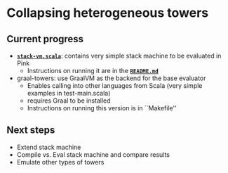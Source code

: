 Collapsing heterogeneous towers
===============================
Current progress
----------------
* __[`stack-vm.scala`](https://github.com/Michael137/towers/tree/master/scala-pink/stack-vm.scala)__: contains very simple stack machine to be evaluated in Pink
  * Instructions on running it are in the __[`README.md`](scala-pink/README.md)__
* graal-towers: use GraalVM as the backend for the base evaluator
  * Enables calling into other languages from Scala (very simple examples in test-main.scala)
  * requires Graal to be installed
  * Instructions on running this version is in ``Makefile''

Next steps
----------
* Extend stack machine
* Compile vs. Eval stack machine and compare results
* Emulate other types of towers
